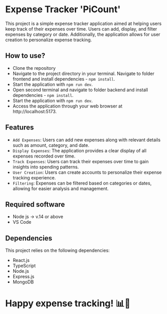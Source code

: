 # Expense Tracker 'PiCount'

This project is a simple expense tracker application aimed at helping users keep track of their expenses over time. Users can add, display, and filter expenses by category or date. Additionally, the application allows for user creation to personalize expense tracking.

## How to use?

- Clone the repository
- Navigate to the project directory in your terminal.
  Navigate to folder frontend and
  install dependencies - `npm install`.
- Start the application with `npm run dev`.
- Open second terminal and navigate to folder backend and
  install dependencies - `npm install`.
- Start the application with `npm run dev`.
- Access the application through your web browser at http://localhost:5173.

## Features

- `Add Expenses`: Users can add new expenses along with relevant details such as amount, category, and date.
- `Display Expenses`: The application provides a clear display of all expenses recorded over time.
- `Track Expenses`: Users can track their expenses over time to gain insights into spending patterns.
- `User Creation`: Users can create accounts to personalize their expense tracking experience.
- `Filtering`: Expenses can be filtered based on categories or dates, allowing for easier analysis and management.

## Required software

- Node js -> v.14 or above
- VS Code

## Dependencies

This project relies on the following dependencies:

- React.js
- TypeScript
- Node.js
- Express.js
- MongoDB

# Happy expense tracking! 📊💸
